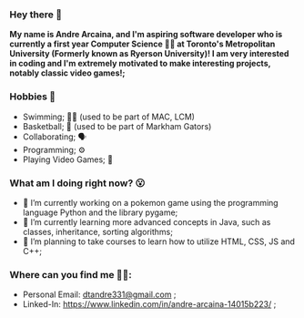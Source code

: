 ### Hey there 👋
**My name is Andre Arcaina, and I'm aspiring software developer who is currently a first year Computer Science 👨‍💻 at Toronto's Metropolitan University (Formerly known as Ryerson University)! I am very interested in coding and I'm extremely motivated to make interesting projects, notably classic video games!;** 

### Hobbies 🤩 ###
- Swimming; 🏊‍♂️ (used to be part of MAC, LCM)
- Basketball; 🏀 (used to be part of Markham Gators)
- Collaborating; 🗣️ 
- Programming; ⚙️
- Playing Video Games; 🤭

### What am I doing right now? 😮 ###
- 🔭 I’m currently working on a pokemon game using the programming language Python and the library pygame;
- 🌱 I’m currently learning more advanced concepts in Java, such as classes, inheritance, sorting algorithms;
- 🤔 I’m planning to take courses to learn how to utilize HTML, CSS, JS and C++;

### Where can you find me 🧐🧐: ###
- Personal Email: dtandre331@gmail.com ;
- Linked-In: https://www.linkedin.com/in/andre-arcaina-14015b223/ ;

